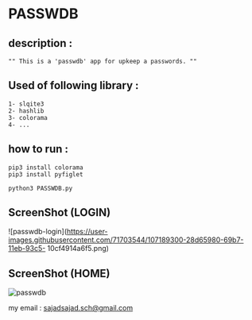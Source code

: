 # PASSWDB


## description :
	"" This is a 'passwdb' app for upkeep a passwords. ""

## Used of following library :

	1- slqite3
	2- hashlib
	3- colorama
	4- ...

## how to run :
	pip3 install colorama
	pip3 install pyfiglet
	
	python3 PASSWDB.py
	
	
## ScreenShot  (LOGIN)

![passwdb-login](https://user-images.githubusercontent.com/71703544/107189300-28d65980-69b7-11eb-93c5-			10cf4914a6f5.png)

## ScreenShot  (HOME)

![passwdb](https://user-images.githubusercontent.com/71703544/107189637-ab5f1900-69b7-11eb-8d05-8b0d49d7df60.png)

my email : sajadsajad.sch@gmail.com
